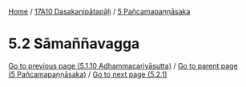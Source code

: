
[Home](/) / [17A10 Dasakanipātapāḷi](../../17A10.md) / [5 Pañcamapaṇṇāsaka](../5.md)

# 5.2 Sāmaññavagga


[Go to previous page (5.1.10 Adhammacariyāsutta)](5.1/5.1.10.md) / [Go to parent page (5 Pañcamapaṇṇāsaka)](../5.md) / [Go to next page (5.2.1)](5.2/5.2.1.md)


